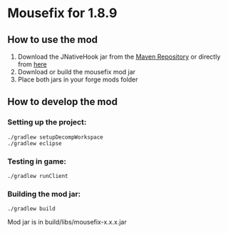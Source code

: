 # Mousefix for 1.8.9

## How to use the mod

1. Download the JNativeHook jar from the [Maven Repository][repo] or directly from [here][direct] 
2. Download or build the mousefix mod jar
3. Place both jars in your forge mods folder

[repo]:https://mvnrepository.com/artifact/com.1stleg/jnativehook/2.1.0
[direct]:https://repo1.maven.org/maven2/com/1stleg/jnativehook/2.1.0/jnativehook-2.1.0.jar

## How to develop the mod

### Setting up the project:  

    ./gradlew setupDecompWorkspace
    ./gradlew eclipse

### Testing in game:  

    ./gradlew runClient

### Building the mod jar:  

    ./gradlew build

Mod jar is in build/libs/mousefix-x.x.x.jar